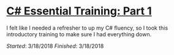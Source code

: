 # [C# Essential Training: Part 1](https://www.lynda.com/C-tutorials/Next-steps/642480/689760-4.html)

I felt like I needed a refresher to up my C# fluency, so I took this introductory training to make sure I had everything down.

_Started_: 3/18/2018
_Finished_: 3/18/2018
